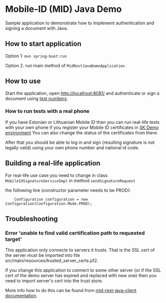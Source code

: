 # Mobile-ID (MID) Java Demo

Sample application to demonstrate how to implement authentication and signing a document with Java.

## How to start application

Option 1: `mvn spring-boot:run `

Option 2. run main method of `MidRestJavaDemoApplication`


## How to use

Start the application, open [http://localhost:8081/](http://localhost:8081/)
and authenticate or sign a document using 
[test numbers](https://github.com/SK-EID/MID/wiki/Test-number-for-automated-testing-in-DEMO).

### How to run tests with a real phone

If you have Estonian or Lithuanian Mobile ID then you can run real-life tests with your
own phone if you register your Mobile ID certificates in  [SK Demo environment](https://demo.sk.ee/MIDCertsReg/)
You can also change the status of the certificates from there.

After that you should be able to log in and sign (resulting signature is not legally valid)
using your own phone number and national id code.

## Building a real-life application

For real-life use case you need to change in class `MobileIdSignatureServiceImpl` in method `sendSignatureRequest`

the following line (constructor parameter needs to be PROD):

        Configuration configuration = new Configuration(Configuration.Mode.PROD);

## Troubleshooting

### Error 'unable to find valid certification path to requested target'

This application only connects to servers it trusts. That is the SSL cert of the
server must be imported into file src/main/resources/trusted_server_certs.p12.

If you change this application to connect to some other server 
(or if the SSL cert of the demo server has expired and replaced with new one)
then you need to import server's cert into the trust store.

More info how to do this can be found from [mid-rest-java-client documentation](https://github.com/SK-EID/mid-rest-java-client).
